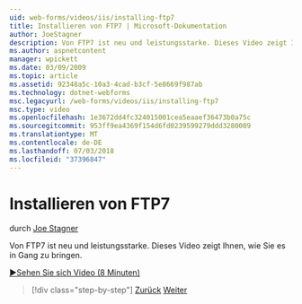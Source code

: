 ```yaml
---
uid: web-forms/videos/iis/installing-ftp7
title: Installieren von FTP7 | Microsoft-Dokumentation
author: JoeStagner
description: Von FTP7 ist neu und leistungsstarke. Dieses Video zeigt Ihnen, wie Sie es in Gang zu bringen.
ms.author: aspnetcontent
manager: wpickett
ms.date: 03/09/2009
ms.topic: article
ms.assetid: 92348a5c-10a3-4cad-b3cf-5e8669f987ab
ms.technology: dotnet-webforms
msc.legacyurl: /web-forms/videos/iis/installing-ftp7
msc.type: video
ms.openlocfilehash: 1e3672dd4fc324015001cea5eaaef36473b0a75c
ms.sourcegitcommit: 953ff9ea4369f154d6fd0239599279ddd3280009
ms.translationtype: MT
ms.contentlocale: de-DE
ms.lasthandoff: 07/03/2018
ms.locfileid: "37396847"
---
```

<a name="installing-ftp7"></a>Installieren von FTP7
====================
durch [Joe Stagner](https://github.com/JoeStagner)

Von FTP7 ist neu und leistungsstarke. Dieses Video zeigt Ihnen, wie Sie es in Gang zu bringen.

[&#9654;Sehen Sie sich Video (8 Minuten)](https://channel9.msdn.com/Blogs/ASP-NET-Site-Videos/installing-ftp7)

> [!div class="step-by-step"]
> [Zurück](creating-a-site-with-iis7-manager.md)
> [Weiter](bit-rate-throttling.md)
